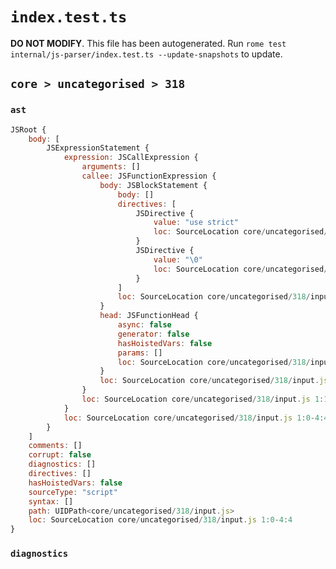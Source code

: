 # `index.test.ts`

**DO NOT MODIFY**. This file has been autogenerated. Run `rome test internal/js-parser/index.test.ts --update-snapshots` to update.

## `core > uncategorised > 318`

### `ast`

```javascript
JSRoot {
	body: [
		JSExpressionStatement {
			expression: JSCallExpression {
				arguments: []
				callee: JSFunctionExpression {
					body: JSBlockStatement {
						body: []
						directives: [
							JSDirective {
								value: "use strict"
								loc: SourceLocation core/uncategorised/318/input.js 2:1-2:14
							}
							JSDirective {
								value: "\0"
								loc: SourceLocation core/uncategorised/318/input.js 3:1-3:5
							}
						]
						loc: SourceLocation core/uncategorised/318/input.js 1:13-4:1
					}
					head: JSFunctionHead {
						async: false
						generator: false
						hasHoistedVars: false
						params: []
						loc: SourceLocation core/uncategorised/318/input.js 1:10-1:12
					}
					loc: SourceLocation core/uncategorised/318/input.js 1:1-4:1
				}
				loc: SourceLocation core/uncategorised/318/input.js 1:1-4:3
			}
			loc: SourceLocation core/uncategorised/318/input.js 1:0-4:4
		}
	]
	comments: []
	corrupt: false
	diagnostics: []
	directives: []
	hasHoistedVars: false
	sourceType: "script"
	syntax: []
	path: UIDPath<core/uncategorised/318/input.js>
	loc: SourceLocation core/uncategorised/318/input.js 1:0-4:4
}
```

### `diagnostics`

```

```
